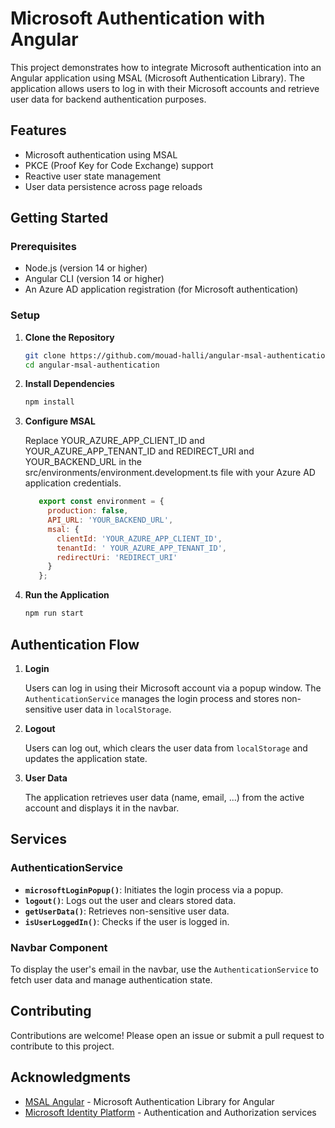 # Microsoft Authentication with Angular

This project demonstrates how to integrate Microsoft authentication into an Angular application using MSAL (Microsoft Authentication Library). The application allows users to log in with their Microsoft accounts and retrieve user data for backend authentication purposes.

## Features

- Microsoft authentication using MSAL
- PKCE (Proof Key for Code Exchange) support
- Reactive user state management
- User data persistence across page reloads

## Getting Started

### Prerequisites

- Node.js (version 14 or higher)
- Angular CLI (version 14 or higher)
- An Azure AD application registration (for Microsoft authentication)

### Setup

1. **Clone the Repository**

   ```bash
   git clone https://github.com/mouad-halli/angular-msal-authentication.git
   cd angular-msal-authentication
   ```

2. **Install Dependencies**

   ```bash
   npm install
   ```
3. **Configure MSAL**

    Replace YOUR_AZURE_APP_CLIENT_ID and YOUR_AZURE_APP_TENANT_ID and REDIRECT_URI and YOUR_BACKEND_URL in the src/environments/environment.development.ts file with your Azure AD application credentials.
   
   ```javascript
      export const environment = {
        production: false,
        API_URL: 'YOUR_BACKEND_URL',
        msal: {
          clientId: 'YOUR_AZURE_APP_CLIENT_ID',
          tenantId: ' YOUR_AZURE_APP_TENANT_ID',
          redirectUri: 'REDIRECT_URI'
        }
      };
   ```

2. **Run the Application**

   ```bash
   npm run start
   ```

## Authentication Flow

1. **Login**

   Users can log in using their Microsoft account via a popup window. The `AuthenticationService` manages the login process and stores non-sensitive user data in `localStorage`.

2. **Logout**

   Users can log out, which clears the user data from `localStorage` and updates the application state.

3. **User Data**

   The application retrieves user data (name, email, ...) from the active account and displays it in the navbar.

## Services

### AuthenticationService

- **`microsoftLoginPopup()`**: Initiates the login process via a popup.
- **`logout()`**: Logs out the user and clears stored data.
- **`getUserData()`**: Retrieves non-sensitive user data.
- **`isUserLoggedIn()`**: Checks if the user is logged in.

### Navbar Component

To display the user's email in the navbar, use the `AuthenticationService` to fetch user data and manage authentication state.

## Contributing

Contributions are welcome! Please open an issue or submit a pull request to contribute to this project.

## Acknowledgments

- [MSAL Angular](https://github.com/AzureAD/microsoft-authentication-library-for-js/tree/dev/samples/angular) - Microsoft Authentication Library for Angular
- [Microsoft Identity Platform](https://docs.microsoft.com/en-us/azure/active-directory/develop/) - Authentication and Authorization services
